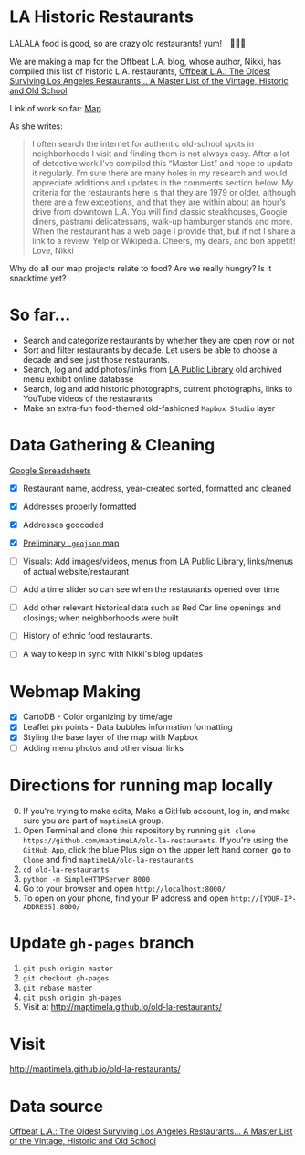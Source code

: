 LA Historic Restaurants 
========================

LALALA food is good, so are crazy old restaurants! yum!　🍴🍩💎

We are making a map for the Offbeat L.A. blog, whose author, Nikki, has compiled this list of historic L.A. restaurants, [Offbeat L.A.: The Oldest Surviving Los Angeles Restaurants… A Master List of the Vintage, Historic and Old School](http://thelosangelesbeat.com/2015/05/offbeat-l-a-the-oldest-surviving-los-angeles-restaurants-a-master-list-of-the-vintage-historic-and-old-school/) 

Link of work so far: [Map](http://maptimela.github.io/old-la-restaurants/)

As she writes:
> I often search the internet for authentic old-school spots in neighborhoods I visit and finding them is not always easy. After a lot of detective work I’ve compiled this “Master List” and hope to update it regularly. I’m sure there are many holes in my research and would appreciate additions and updates in the comments section below. My criteria for the restaurants here is that they are 1979 or older, although there are a few exceptions, and that they are within about an hour’s drive from downtown L.A. You will find classic steakhouses, Googie diners, pastrami delicatessans, walk-up hamburger stands and more. When the restaurant has a web page I provide that, but if not I share a link to a review, Yelp or Wikipedia.                       Cheers, my dears, and bon appetit! Love, Nikki

Why do all our map projects relate to food? Are we really hungry? Is it snacktime yet?

So far...
==========
- Search and categorize restaurants by whether they are open now or not
- Sort and filter restaurants by decade. Let users be able to choose a decade and see just those restaurants.
- Search, log and add photos/links from [LA Public Library](http://www.lapl.org/collections-resources/visual-collections/menu-collection) old archived menu exhibit online database
- Search, log and add historic photographs, current photographs, links to YouTube videos of the restaurants
- Make an extra-fun food-themed old-fashioned `Mapbox Studio` layer

Data Gathering & Cleaning
==========
[Google Spreadsheets](https://docs.google.com/spreadsheets/d/1i_v1oWQO8YJaF6YmtBde9mR0uK2OBTXH2bU56i6nxQA/edit#gid=778088403)
- [x] Restaurant name, address, year-created sorted, formatted and cleaned
- [x] Addresses properly formatted
- [x] Addresses geocoded
- [x] [Preliminary `.geojson` map](https://github.com/maptimeLA/old-la-restaurants/blob/master/data/historic_restaurants.geojson)
- [ ] Visuals: Add images/videos, menus from LA Public Library, links/menus of actual website/restaurant
- [ ] Add a time slider so can see when the restaurants opened over time
- [ ] Add other relevant historical data such as Red Car line openings and closings; when neighborhoods were built
- [ ]  History of ethnic food restaurants. 
- [ ] A way to keep in sync with Nikki's blog updates


Webmap Making
=========
- [x] CartoDB - Color organizing by time/age
- [x] Leaflet pin points - Data bubbles information formatting
- [x] Styling the base layer of the map with Mapbox
- [ ] Adding menu photos and other visual links

Directions for running map locally
=========
0. If you're trying to make edits, Make a GitHub account, log in, and make sure you are part of `maptimeLA` group.
1. Open Terminal and clone this repository by running `git clone https://github.com/maptimeLA/old-la-restaurants`. If you're using the `GitHub App`, click the blue Plus sign on the upper left hand corner, go to `Clone` and find `maptimeLA/old-la-restaurants`
2. `cd old-la-restaurants`
3. `python -m SimpleHTTPServer 8000`
4. Go to your browser and open `http://localhost:8000/`
5. To open on your phone, find your IP address and open `http://[YOUR-IP-ADDRESS]:8000/`

Update `gh-pages` branch
=========
1. `git push origin master`
2. `git checkout gh-pages`
3. `git rebase master`
4. `git push origin gh-pages`
5. Visit at http://maptimela.github.io/old-la-restaurants/

Visit
========
http://maptimela.github.io/old-la-restaurants/

# Data source
[Offbeat L.A.: The Oldest Surviving Los Angeles Restaurants… A Master List of the Vintage, Historic and Old School](http://thelosangelesbeat.com/2015/05/offbeat-l-a-the-oldest-surviving-los-angeles-restaurants-a-master-list-of-the-vintage-historic-and-old-school/)
